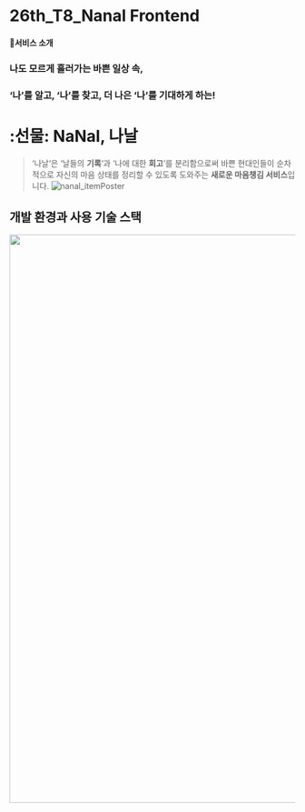 ﻿# 26th_T8_Nanal Frontend
#### 🎉서비스 소개
### 나도 모르게 흘러가는 바쁜 일상 속,
### ‘나’를 알고, ‘나’를 찾고, 더 나은 ‘나’를 기대하게 하는!
# :선물: NaNal, 나날
> ‘나날‘은 ‘날들의 **기록**‘과 ‘나에 대한 **회고**’를 분리함으로써 바쁜 현대인들이
> 순차적으로 자신의 마음 상태를 정리할 수 있도록 도와주는 **새로운 마음챙김 서비스**입니다.
![nanal_itemPoster](https://user-images.githubusercontent.com/80163835/203745685-b3c5a4dc-43b0-4592-9028-99afb62e1713.png)


## 개발 환경과 사용 기술 스택

<img width="1000" src="https://user-images.githubusercontent.com/80163835/203718659-8ccb8755-5190-44e7-8ade-14731b9c15b4.png">
